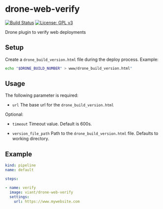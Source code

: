 # drone-web-verify
[![Build Status](https://cloud.drone.io/api/badges/viant/drone-web-verify/status.svg)](https://cloud.drone.io/viant/drone-web-verify)
[![License: GPL v3](https://img.shields.io/badge/License-GPLv3-blue.svg)](https://github.com/viant/drone-web-verify/blob/master/LICENSE)

Drone plugin to verify web deployments

## Setup

Create a `drone_build_version.html` file during the deploy process. Example:

```bash
echo "$DRONE_BUILD_NUMBER" > www/drone_build_version.html"
```

## Usage

The following parameter is required:

* `url` The base url for the `drone_build_version.html`

Optional:

* `timeout` Timeout value. Default is 600s.

* `version_file_path` Path to the `drone_build_version.html` file. Defaults to working directory.

## Example

```yaml
kind: pipeline
name: default

steps:

- name: verify
  image: viant/drone-web-verify
  settings:
    url: https://www.mywebsite.com
```
